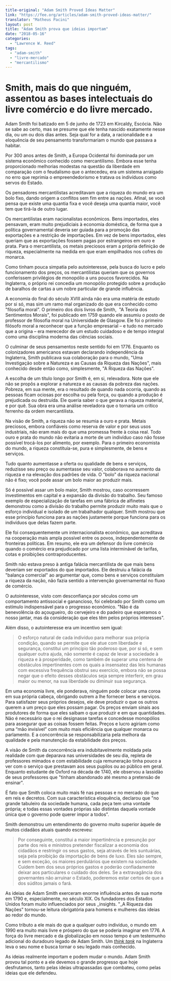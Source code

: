 ```yaml
---
title-original: "Adam Smith Proved Ideas Matter"
link: "https://fee.org/articles/adam-smith-proved-ideas-matter/"
translator: "Matheus Pacini"
layout: post
title: "Adam Smith prova que ideias importam"
date: "2018-05-16"
categories:  
  - "Lawrence W. Reed"
tags: 
  - "adam-smith"
  - "livre-mercado"
  - "mercantilismo"
---
```


# Smith, mais do que ninguém, assentou as bases intelectuais do livre comércio e do livre mercado.

Adam Smith foi batizado em 5 de junho de 1723 em Kircaldy, Escócia. Não se sabe ao certo, mas se presume que ele tenha nascido exatamente nesse dia, ou um ou dois dias antes. Seja qual for a data, a racionalidade e a eloquência de seu pensamento transformariam o mundo que passava a habitar.

Por 300 anos antes de Smith, a Europa Ocidental foi dominada por um sistema econômico conhecido como mercantilismo. Embora esse tenha proporcionado melhorias modestas na questão da liberdade em comparação com o feudalismo que o antecedeu, era um sistema arraigado no erro que reprimia o empreendedorismo e tratava os indivíduos como servos do Estado.

Os pensadores mercantilistas acreditavam que a riqueza do mundo era um bolo fixo, dando origem a conflitos sem fim entre as nações. Afinal, se você pensa que existe uma quantia fixa e você deseja uma quantia maior, você tem que tirá-la de outro lugar.

Os mercantilistas eram nacionalistas econômicos. Bens importados, eles pensavam, eram muito prejudiciais à economia doméstica, de forma que a política governamental deveria ser guiada para a promoção das exportações e a restrição de importações. Em vez de bens importados, eles queriam que as exportações fossem pagas por estrangeiros em ouro e prata. Para o mercantilista, os metais preciosos eram a própria definição de riqueza, especialmente na medida em que eram empilhados nos cofres do monarca.

Como tinham pouca simpatia pelo autointeresse, pela busca do lucro e pelo funcionamento dos preços, os mercantilistas queriam que os governos conferissem privilégios de monopólio a uns poucos favorecidos. Na Inglaterra, o próprio rei concedia um monopólio protegido sobre a produção de baralhos de cartas a um nobre particular de grande influência.

A economia do final do século XVIII ainda não era uma matéria de estudo por si só, mas sim um ramo mal organizado do que era conhecido como "filosofia moral". O primeiro dos dois livros de Smith,  "A Teoria dos Sentimentos Morais", foi publicado em 1759 quando ele assumiu o posto de professor de filosofia moral na Universidade de Glasgow. Ele foi o primeiro filósofo moral a reconhecer que a função empresarial – e tudo no mercado que a origina – era merecedor de um estudo cuidadoso e de tempo integral como uma disciplina moderna das ciências sociais.

O culminar de seus pensamentos neste sentido foi em 1776. Enquanto os colonizadores americanos estavam declarando independência da Inglaterra, Smith publicava sua colaboração para o mundo, "Uma Investigação sobre a Natureza e as Causas da Riqueza das Nações", mais conhecido desde então como, simplesmente, "A Riqueza das Nações".

A escolha de um título longo por Smith é, em si, relevadora. Note que ele não se propôs a explorar a natureza e as causas da pobreza das nações. Pobreza, em sua mente, era o resultado de quando nada ocorria, quando as pessoas ficam ociosas por escolha ou pela força, ou quando a produção é prejudicada ou destruída. Ele queria saber o que gerava a riqueza material, e por quê. Sua obra era uma análise reveladora que o tornaria um crítico ferrenho da ordem mercantilista.

Na visão de Smith, a riqueza não se resumia a ouro e prata. Metais preciosos, embora confiáveis como reserva de valor e por seus usos industriais, não eram mais do que uma promessa frente à coisa real. Todo ouro e prata do mundo não evitaria a morte de um indivíduo caso não fosse possível trocá-los por alimento, por exemplo. Para o primeiro economista do mundo, a riqueza constituía-se, pura e simplesmente, de bens e serviços.

Tudo quanto aumentasse a oferta ou qualidade de bens e serviços, reduzisse seu preço ou aumentasse seu valor, colaborava no aumento da riqueza e na elevação dos padrões de vida. O "bolo" da riqueza nacional não é fixo; você pode assar um bolo maior ao produzir mais.

Só é possível assar um bolo maior, Smith mostrou, caso ocorressem investimentos em capital e a expansão da divisão do trabalho. Seu famoso exemplo de especialização de tarefas em uma fábrica de alfinetes demonstrou como a divisão do trabalho permite produzir muito mais que o esforço individual e isolado de um trabalhador qualquer. Smith mostrou que esse princípio funciona para as nações justamente porque funciona para os indivíduos que delas fazem parte.

Ele foi consequentemente um internacionalista econômico, que acreditava na cooperação mais ampla possível entre os povos, independentemente de fronteiras políticas. Em resumo, ele era um defensor do livre comércio quando o comércio era prejudicado por uma lista interminável de tarifas, cotas e proibições contraproducentes.

Smith não estava preso à antiga falácia mercantilista de que mais bens deveriam ser exportados do que importados. Ele destruiu a falácia da "balança comercial" ao argumentar que, como bens e serviços constituíam a riqueza da nação, não fazia sentido a intervenção governamental no fluxo de comércio.

O autointeresse, visto com desconfiança por séculos como um comportamento antissocial e ganancioso, foi celebrado por Smith como um estímulo indispensável para o progresso econômico. "Não é da benevolência do açougueiro, do cervejeiro e do padeiro que esperamos o nosso jantar, mas da consideração que eles têm pelos próprios interesses".

Além disso, o autointeresse era um incentivo sem igual:

> O esforço natural de cada indivíduo para melhorar sua própria condição, quando se permite que ele atue com liberdade e segurança, constitui um princípio tão poderoso que, por si só, e sem qualquer outra ajuda, não somente é capaz de levar a sociedade à riqueza e à prosperidade, como também de superar uma centena de obstáculos impertinentes com os quais a insensatez das leis humanas com excessiva frequência obstrui seu exercício, embora não se possa negar que o efeito desses obstáculos seja sempre interferir, em grau maior ou menor, na sua liberdade ou diminuir sua segurança.

Em uma economia livre, ele ponderava, ninguém pode colocar uma coroa em sua própria cabeça, obrigando outrem a lhe fornecer bens e serviços. Para satisfazer seus próprios desejos, ele deve produzir o que os outros querem a um preço que eles possam pagar. Os preços enviam sinais aos produtores de forma que eles saibam o que produzir e em que quantidades. Não é necessário que o rei designasse tarefas e concedesse monopólios para assegurar que as coisas fossem feitas. Preços e lucro agiriam como uma “mão invisível” com muito mais eficiência que qualquer monarca ou parlamento. E a concorrência se responsabilizaria pela melhora da qualidade e pela manutenção da estabilidade dos preços.

A visão de Smith da concorrência era indubitavelmente moldada pela realidade com que deparava nas universidades de seu dia, repleta de professores mimados e com estabilidade cuja remuneração tinha pouco a ver com o serviço que prestavam aos seus pupilos ou ao público em geral. Enquanto estudante de Oxford na década de 1740, ele observou a lassidão de seus professores que "tinham abandonado até mesmo a pretensão de ensinar".

É fato que Smith coloca muito mais fé nas pessoas e no mercado do que em reis e decretos. Com sua característica eloquência, declarou que "no grande tabuleiro da sociedade humana, cada peça tem uma vontade própria; e todas essas vontades próprias são distintas daquela vontade única que o governo pode querer impor a todos".

Smith demonstrou um entendimento do governo muito superior àquele de muitos cidadãos atuais quando escreveu:

> Por conseguinte, constitui a maior impertinência e presunção por parte dos reis e ministros pretender fiscalizar a economia dos cidadãos e restringir os seus gastos, seja através de leis suntuárias, seja pela proibição da importação de bens de luxo. Eles são sempre, e sem exceção, os maiores perdulários que existem na sociedade. Cuidem bem dos seus próprios gastos e poderão confiadamente deixar aos particulares o cuidado dos deles. Se a extravagância dos governantes não arruinar o Estado, poderemos estar certos de que a dos súditos jamais o fará.

As ideias de Adam Smith exerceram enorme influência antes de sua morte em 1790 e, especialmente, no século XIX. Os fundadores dos Estados Unidos foram muito influenciados por seus _insights. "_A Riqueza das Nações" tornou-se leitura obrigatória para homens e mulheres das ideias ao redor do mundo.

Como tributo a ele mais do que a qualquer outro indivíduo, o mundo em 1990 era muito mais livre e próspero do que se poderia imaginar em 1776. A força do livre mercado e da globalização em nosso tempo é um testemunho adicional do duradouro legado de Adam Smith. Um [_think tank_](http://www.adamsmith.org/) na Inglaterra leva o seu nome e busca tornar o seu legado mais conhecido.

As ideias realmente importam e podem mudar o mundo. Adam Smith provou tal ponto e a ele devemos o grande progresso que hoje desfrutamos, tanto pelas ideias ultrapassadas que combateu, como pelas ideias que ele defendeu.
